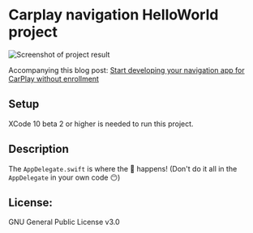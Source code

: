 # Carplay navigation HelloWorld project
![Screenshot of project result](https://github.com/Svantulden/carplay-navigation/blob/master/readme_screenshot.png)

Accompanying this blog post: [Start developing your navigation app for CarPlay without enrollment](https://medium.com/@sandervantulden/start-developing-your-navigation-app-for-carplay-6e4c6c2b4e47)

## Setup
XCode 10 beta 2 or higher is needed to run this project.

## Description
The `AppDelegate.swift` is where the 🧙‍ happens! (Don't do it all in the `AppDelegate` in your own code 😶)

## License: 
GNU General Public License v3.0
